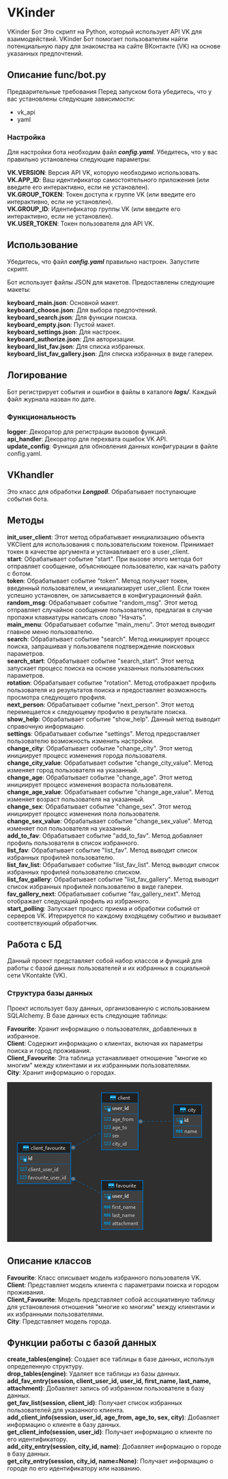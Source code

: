 # VKinder
VKinder Бот
Это скрипт на Python, который использует API VK для взаимодействий. VKinder Бот помогает пользователям найти потенциальную пару для знакомства на сайте ВКонтакте (VK) на основе указанных предпочтений.

## Описание func/bot.py

Предварительные требования
Перед запуском бота убедитесь, что у вас установлены следующие зависимости:

* vk_api
* yaml


### Настройка

Для настройки бота необходим файл **_config.yaml_**. Убедитесь, что у вас правильно установлены следующие параметры:

**VK.VERSION**: Версия API VK, которую необходимо использовать.<br/>
**VK.APP_ID**: Ваш идентификатор самостоятельного приложения (или введите его интерактивно, если не установлен).<br/>
**VK.GROUP_TOKEN**: Токен доступа к группе VK (или введите его интерактивно, если не установлен).<br/>
**VK.GROUP_ID**: Идентификатор группы VK (или введите его интерактивно, если не установлен).<br/>
**VK.USER_TOKEN**: Токен пользователя для API VK.

## Использование

Убедитесь, что файл **_config.yaml_** правильно настроен.
Запустите скрипт.

Бот использует файлы JSON для макетов. Предоставлены следующие макеты:

**keyboard_main.json**: Основной макет.<br/>
**keyboard_choose.json**: Для выбора предпочтений.<br/>
**keyboard_search.json**: Для функции поиска.<br/>
**keyboard_empty.json**: Пустой макет.<br/>
**keyboard_settings.json**: Для настроек.<br/>
**keyboard_authorize.json**: Для авторизации.<br/>
**keyboard_list_fav.json**: Для списка избранных.<br/>
**keyboard_list_fav_gallery.json**: Для списка избранных в виде галереи.<br/>

## Логирование

Бот регистрирует события и ошибки в файлы в каталоге **_logs/_**. Каждый файл журнала назван по дате.

### Функциональность

**logger**: Декоратор для регистрации вызовов функций.<br/>
**api_handler**: Декоратор для перехвата ошибок VK API.<br/>
**update_config**: Функция для обновления данных конфигурации в файле config.yaml.<br/>

## VKhandler

Это класс для обработки **_Longpoll_**. Обрабатывает поступающие события бота.

## Методы

**init_user_client**: Этот метод обрабатывает инициализацию объекта VKClient для использования с пользовательским токеном. Принимает токен в качестве аргумента и устанавливает его в user_client.<br/>
**start**: Обрабатывает событие "start". При вызове этого метода бот отправляет сообщение, объясняющее пользователю, как начать работу с ботом.<br/>
**token**: Обрабатывает событие "token". Метод получает токен, введенный пользователем, и инициализирует user_client. Если токен успешно установлен, он записывается в конфигурационный файл.<br/>
**random_msg**: Обрабатывает событие "random_msg". Этот метод отправляет случайное сообщение пользователю, предлагая в случае пропажи клавиатуры написать слово "Начать".<br/>
**main_menu**: Обрабатывает событие "main_menu". Этот метод выводит главное меню пользователю.<br/>
**search**: Обрабатывает событие "search". Метод инициирует процесс поиска, запрашивая у пользователя подтверждение поисковых параметров.<br/>
**search_start**: Обрабатывает событие "search_start". Этот метод запускает процесс поиска на основе указанных пользовательских параметров.<br/>
**rotation**: Обрабатывает событие "rotation". Метод отображает профиль пользователя из результатов поиска и предоставляет возможность просмотра следующего профиля.<br/>
**next_person**: Обрабатывает событие "next_person". Этот метод перемещается к следующему профилю в результате поиска.<br/>
**show_help**: Обрабатывает событие "show_help". Данный метод выводит справочную информацию.<br/>
**settings**: Обрабатывает событие "settings". Метод предоставляет пользователю возможность изменить настройки.<br/>
**change_city**: Обрабатывает событие "change_city". Этот метод инициирует процесс изменения города пользователя.<br/>
**change_city_value**: Обрабатывает событие "change_city_value". Метод изменяет город пользователя на указанный.<br/>
**change_age**: Обрабатывает событие "change_age". Этот метод инициирует процесс изменения возраста пользователя.<br/>
**change_age_value**: Обрабатывает событие "change_age_value". Метод изменяет возраст пользователя на указанный.<br/>
**change_sex**: Обрабатывает событие "change_sex". Этот метод инициирует процесс изменения пола пользователя.<br/>
**change_sex_value**: Обрабатывает событие "change_sex_value". Метод изменяет пол пользователя на указанный.<br/>
**add_to_fav**: Обрабатывает событие "add_to_fav". Метод добавляет профиль пользователя в список избранного.<br/>
**list_fav**: Обрабатывает событие "list_fav". Метод выводит список избранных профилей пользователю.<br/>
**list_fav_list**: Обрабатывает событие "list_fav_list". Метод выводит список избранных профилей пользователю списком.<br/>
**list_fav_gallery**: Обрабатывает событие "list_fav_gallery". Метод выводит список избранных профилей пользователю в виде галереи.<br/>
**fav_gallery_next**: Обрабатывает событие "fav_gallery_next". Метод отображает следующий профиль из избранного.<br/>
**start_polling**: Запускает процесс приема и обработки событий от серверов VK. Итерируется по каждому входящему событию и вызывает соответствующий обработчик.<br/>

## Работа с БД

Данный проект представляет собой набор классов и функций для работы с базой данных пользователей и их избранных в социальной сети VKontakte (VK).

### Структура базы данных

Проект использует базу данных, организованную с использованием SQLAlchemy. В базе данных есть следующие таблицы:

**Favourite**: Хранит информацию о пользователях, добавленных в избранное.<br/>
**Client**: Содержит информацию о клиентах, включая их параметры поиска и город проживания.<br/>
**Client_Favourite**: Эта таблица устанавливает отношение "многие ко многим" между клиентами и их избранными пользователями.<br/>
**City**: Хранит информацию о городах.<br/>

![Диаграмма структуры базы данных](./img/db_diagram.png "Диаграмма структуры базы данных")

## Описание классов

**Favourite**: Класс описывает модель избранного пользователя VK.<br/>
**Client**: Представляет модель клиента с параметрами поиска и городом проживания.<br/>
**Client_Favourite**: Модель представляет собой ассоциативную таблицу для установления отношения "многие ко многим" между клиентами и их избранными пользователями.<br/>
**City**: Представляет модель города.<br/>

## Функции работы с базой данных

**create_tables(engine)**: Создает все таблицы в базе данных, используя определенную структуру.<br/>
**drop_tables(engine)**: Удаляет все таблицы из базы данных.<br/>
**add_fav_entry(session, client_user_id, user_id, first_name, last_name, attachment)**: Добавляет запись об избранном пользователе в базу данных.<br/>
**get_fav_list(session, client_id)**: Получает список избранных пользователей для указанного клиента.<br/>
**add_client_info(session, user_id, age_from, age_to, sex, city)**: Добавляет информацию о клиенте в базу данных.<br/>
**get_client_info(session, user_id)**: Получает информацию о клиенте по его идентификатору.<br/>
**add_city_entry(session, city_id, name)**: Добавляет информацию о городе в базу данных.<br/>
**get_city_entry(session, city_id, name=None)**: Получает информацию о городе по его идентификатору или названию.<br/>
